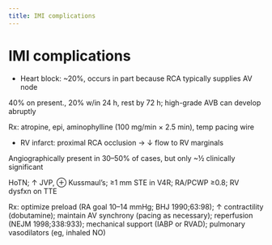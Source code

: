 ```yaml
---
title: IMI complications
---
```

# IMI complications

* Heart block: ~20%, occurs in part because RCA typically supplies AV node

40% on present., 20% w/in 24 h, rest by 72 h; high-grade AVB can develop abruptly

Rx: atropine, epi, aminophylline (100 mg/min × 2.5 min), temp pacing wire

* RV infarct: proximal RCA occlusion → ↓ flow to RV marginals

Angiographically present in 30–50% of cases, but only ~½ clinically significant

HoTN; ↑ JVP, ⊕ Kussmaul’s; ≥1 mm STE in V4R; RA/PCWP ≥0.8; RV dysfxn on TTE

Rx: optimize preload (RA goal 10–14 mmHg; BHJ 1990;63:98); ↑ contractility (dobutamine); maintain AV synchrony (pacing as necessary); reperfusion (NEJM 1998;338:933); mechanical support (IABP or RVAD); pulmonary vasodilators (eg, inhaled NO)



